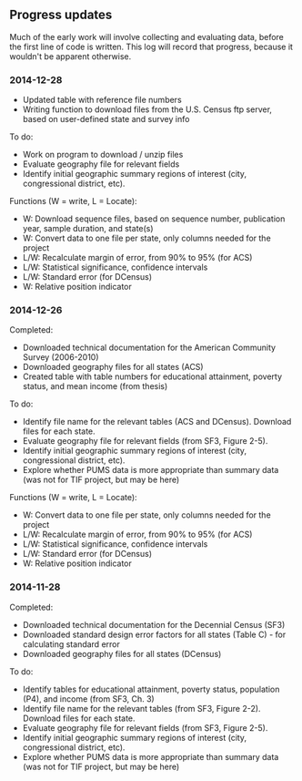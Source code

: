 ## Progress updates

Much of the early work will involve collecting and evaluating data, before the first line of code is written.  This log will record that progress, because it wouldn't be apparent otherwise.

### 2014-12-28
* Updated table with reference file numbers
* Writing function to download files from the U.S. Census ftp server, based on user-defined state and survey info

To do:
* Work on program to download / unzip files
* Evaluate geography file for relevant fields
* Identify initial geographic summary regions of interest (city, congressional district, etc).

Functions (W = write, L = Locate):
* W: Download sequence files, based on sequence number, publication year, sample duration, and state(s)
* W: Convert data to one file per state, only columns needed for the project
* L/W: Recalculate margin of error, from 90% to 95% (for ACS)
* L/W: Statistical significance, confidence intervals
* L/W: Standard error (for DCensus)
* W: Relative position indicator

### 2014-12-26

Completed:
* Downloaded technical documentation for the American Community Survey (2006-2010)
* Downloaded geography files for all states (ACS)
* Created table with table numbers for educational attainment, poverty status, and mean income (from thesis)
 
To do:
* Identify file name for the relevant tables (ACS and DCensus). Download files for each state.
* Evaluate geography file for relevant fields (from SF3, Figure 2-5).
* Identify initial geographic summary regions of interest (city, congressional district, etc).
* Explore whether PUMS data is more appropriate than summary data (was not for TIF project, but may be here)

Functions (W = write, L = Locate):
* W: Convert data to one file per state, only columns needed for the project
* L/W: Recalculate margin of error, from 90% to 95% (for ACS)
* L/W: Statistical significance, confidence intervals
* L/W: Standard error (for DCensus)
* W: Relative position indicator

### 2014-11-28

Completed:
* Downloaded technical documentation for the Decennial Census (SF3)
* Downloaded standard design error factors for all states (Table C) - for calculating standard error
* Downloaded geography files for all states (DCensus)

To do:
* Identify tables for educational attainment, poverty status, population (P4), and income (from SF3, Ch. 3)
* Identify file name for the relevant tables (from SF3, Figure 2-2).  Download files for each state.
* Evaluate geography file for relevant fields (from SF3, Figure 2-5).
* Identify initial geographic summary regions of interest (city, congressional district, etc).
* Explore whether PUMS data is more appropriate than summary data (was not for TIF project, but may be here)
